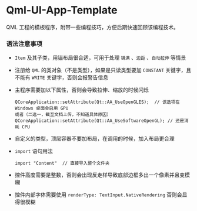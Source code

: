 # Qml-UI-App-Template
QML 工程的模板程序，附带一些编程技巧，方便后期快速回顾该编程技术。



### 语法注意事项

* `Item` 及其子类，用锚布局很合适，可用于处理 `铺满` 、`边距` 、`自动拉伸` 等情景

* 注册给 `QML` 的类对象（不是类型），如果是只读类型要加 `CONSTANT` 关键字，且不能有 `WRITE` 关键字，否则会报警告信息

* 主程序需要加以下属性，否则会导致拉伸、缩放的时候闪烁

  ```
  QCoreApplication::setAttribute(Qt::AA_UseOpenGLES);  // 该选项在 Windows 桌面会启用 GPU 
  或者（二选一，截至文档上传，不知道具体原因）
  QCoreApplication::setAttribute(Qt::AA_UseSoftwareOpenGL); // 还是消耗 CPU
  ```

* 自定义的类型，顶层容器不要加布局，在调用的时候，加入布局更合理

* `import` 语句用法

  ```
  import "Content"  // 直接导入整个文件夹
  ```


* 控件高度需要是整数，否则会出现反走样导致底部边框多出一个像素并且变模糊
* 控件内部字体需要使用 `renderType: TextInput.NativeRendering` 否则会显得很模糊
